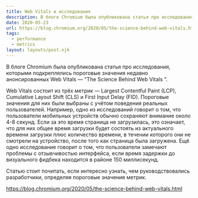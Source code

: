 ```yaml
---
title: Web Vitals и исследования
description: В блоге Chromium была опубликована статья про исследования, которыми подкреплялись пороговые значения недавно анонсированных Web Vitals
date: 2020-05-23
url: https://blog.chromium.org/2020/05/the-science-behind-web-vitals.html
tags:
  - performance
  - metrics
layout: layouts/post.njk
---
```

В блоге Chromium была опубликована статья про исследования, которыми подкреплялись пороговые значения недавно анонсированных Web Vitals — "The Science Behind Web Vitals ".

Web Vitals состоит из трёх метрик — Largest Contentful Paint (LCP), Cumulative Layout Shift (CLS) и First Input Delay (FID). Пороговые значения для них были выбраны с учётом поведения реальных пользователей. Например, одно из исследований говорит о том, что пользователи мобильных устройств обычно сохраняют внимание около 4-8 секунд. Если за это время страница не загрузилась, это означает, что для них общее время загрузки будет состоять из актуального времени загрузки плюс количество времени, в течении которого они не смотрели на устройство, после того как страница была загружена. Ещё одно исследование говорит о том, что пользователи замечают проблемы с отзывчивостью интерфейса, если время задержки до визуального фидбека находится в районе 150 миллисекунд.

Статью стоит почитать, если интересно узнать, чем руководствовались разработчики, определяя пороговые значения метрик.

https://blog.chromium.org/2020/05/the-science-behind-web-vitals.html
